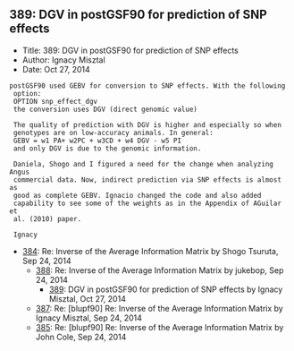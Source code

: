 ## 389: DGV in postGSF90 for prediction of SNP effects

- Title: 389: DGV in postGSF90 for prediction of SNP effects
- Author: Ignacy Misztal
- Date: Oct 27, 2014

```
postGSF90 used GEBV for conversion to SNP effects. With the following 
 option:
 OPTION snp_effect_dgv
 the conversion uses DGV (direct genomic value)

 The quality of prediction with DGV is higher and especially so when 
 genotypes are on low-accuracy animals. In general:
 GEBV = w1 PA+ w2PC + w3CD + w4 DGV - w5 PI
 and only DGV is due to the genomic information.

 Daniela, Shogo and I figured a need for the change when analyzing Angus 
 commercial data. Now, indirect prediction via SNP effects is almost as 
 good as complete GEBV. Ignacio changed the code and also added 
 capability to see some of the weights as in the Appendix of AGuilar et 
 al. (2010) paper.

 Ignacy
```

- [384](0384.md): Re: Inverse of the Average Information Matrix by Shogo Tsuruta, Sep 24, 2014
    - [388](0388.md): Re: Inverse of the Average Information Matrix by jukebop, Sep 24, 2014
        - [389](0389.md): DGV in postGSF90 for prediction of SNP effects by Ignacy Misztal, Oct 27, 2014
    - [387](0387.md): Re: [blupf90] Re: Inverse of the Average Information Matrix by Ignacy Misztal, Sep 24, 2014
    - [385](0385.md): Re: [blupf90] Re: Inverse of the Average Information Matrix by John Cole, Sep 24, 2014
